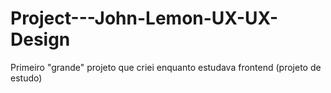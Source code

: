# Project---John-Lemon-UX-UX-Design
Primeiro "grande" projeto que criei enquanto estudava frontend (projeto de estudo)
